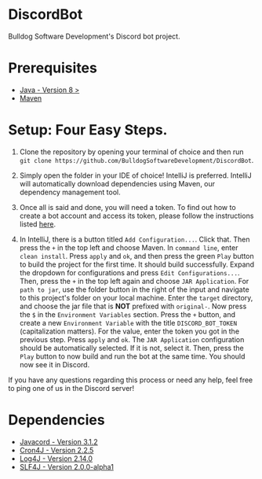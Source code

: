 # DiscordBot

Bulldog Software Development's Discord bot project.

# Prerequisites

- [Java - Version 8 >](https://www.java.com/en/download/)
- [Maven](https://maven.apache.org/download.cgi)

# Setup: Four Easy Steps.

1. Clone the repository by opening your terminal of choice and then run `git clone https://github.com/BulldogSoftwareDevelopment/DiscordBot`.

2. Simply open the folder in your IDE of choice! IntelliJ is preferred. IntelliJ will automatically download dependencies using Maven, our dependency management tool.

3. Once all is said and done, you will need a token. To find out how to create a bot account and access its token, please follow the instructions listed [here](https://discordpy.readthedocs.io/en/latest/discord.html).

4. In IntelliJ, there is a button titled `Add Configuration...`. Click that. Then press the `+` in the top left and choose Maven. In `command line`, enter `clean install`. Press `apply` and `ok`, and then press the green `Play` button to build the project for the first time. It should build successfully. Expand the dropdown for configurations and press `Edit Configurations...`. Then, press the `+` in the top left again and choose `JAR Application`. For `path to jar`, use the folder button in the right of the input and navigate to this project's folder on your local machine. Enter the `target` directory, and choose the jar file that is **NOT** prefixed with `original-`. Now press the `$` in the `Environment Variables` section. Press the `+` button, and create a new `Environment Variable` with the title `DISCORD_BOT_TOKEN` (capitalization matters). For the value, enter the token you got in the previous step. Press `apply` and `ok`. The `JAR Application` configuration should be automatically selected. If it is not, select it. Then, press the `Play` button to now build and run the bot at the same time. You should now see it in Discord.

If you have any questions regarding this process or need any help, feel free to ping one of us in the Discord server!

# Dependencies
- [Javacord - Version 3.1.2](https://javacord.org/)
- [Cron4J - Version 2.2.5](https://www.sauronsoftware.it/projects/cron4j/)
- [Log4J - Version 2.14.0](https://logging.apache.org/log4j/2.x/)
- [SLF4J - Version 2.0.0-alpha1](http://www.slf4j.org/)